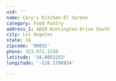 ```yaml
---
uid: ''
name: Cory's Kitchen-El Sereno
category: Food Pantry
address_1: 4810 Huntington Drive South
city: Los Angeles
state: CA
zipcode: '90032'
phone: 323.972.1330
latitude: '34.0851253'
longitude: '-118.1796924'

---
```

